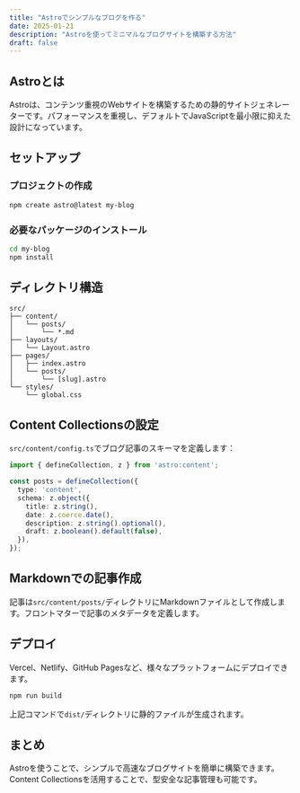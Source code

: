 ```yaml
---
title: "Astroでシンプルなブログを作る"
date: 2025-01-21
description: "Astroを使ってミニマルなブログサイトを構築する方法"
draft: false
---
```


## Astroとは

Astroは、コンテンツ重視のWebサイトを構築するための静的サイトジェネレーターです。パフォーマンスを重視し、デフォルトでJavaScriptを最小限に抑えた設計になっています。

## セットアップ

### プロジェクトの作成

```bash
npm create astro@latest my-blog
```

### 必要なパッケージのインストール

```bash
cd my-blog
npm install
```

## ディレクトリ構造

```
src/
├── content/
│   └── posts/
│       └── *.md
├── layouts/
│   └── Layout.astro
├── pages/
│   ├── index.astro
│   └── posts/
│       └── [slug].astro
└── styles/
    └── global.css
```

## Content Collectionsの設定

`src/content/config.ts`でブログ記事のスキーマを定義します：

```typescript
import { defineCollection, z } from 'astro:content';

const posts = defineCollection({
  type: 'content',
  schema: z.object({
    title: z.string(),
    date: z.coerce.date(),
    description: z.string().optional(),
    draft: z.boolean().default(false),
  }),
});
```

## Markdownでの記事作成

記事は`src/content/posts/`ディレクトリにMarkdownファイルとして作成します。フロントマターで記事のメタデータを定義します。

## デプロイ

Vercel、Netlify、GitHub Pagesなど、様々なプラットフォームにデプロイできます。

```bash
npm run build
```

上記コマンドで`dist/`ディレクトリに静的ファイルが生成されます。

## まとめ

Astroを使うことで、シンプルで高速なブログサイトを簡単に構築できます。Content Collectionsを活用することで、型安全な記事管理も可能です。